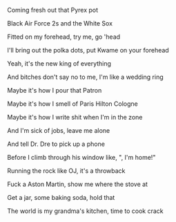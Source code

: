 Coming fresh out that Pyrex pot

Black Air Force 2s and the White Sox

Fitted on my forehead, try me, go 'head

I'll bring out the polka dots, put Kwame on your forehead

Yeah, it's the new king of everything

And bitches don't say no to me, I'm like a wedding ring

Maybe it's how I pour that Patron

Maybe it's how I smell of Paris Hilton Cologne

Maybe it's how I write shit when I'm in the zone

And I'm sick of jobs, leave me alone

And tell Dr. Dre to pick up a phone

Before I climb through his window like, ", I'm home!"

Running the rock like OJ,  it's a throwback

Fuck a Aston Martin, show me where the stove at

Get a jar, some baking soda,  hold that

The world is my grandma's kitchen, time to cook crack
